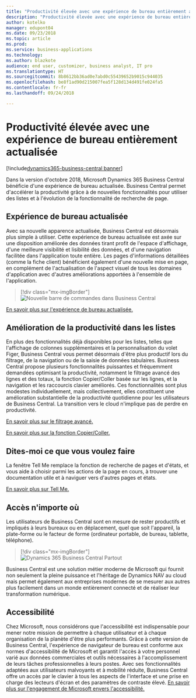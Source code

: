 ```yaml
---
title: "Productivité élevée avec une expérience de bureau entièrement actualisée"
description: "Productivité élevée avec une expérience de bureau entièrement actualisée."
author: kotelko
manager: edupont04
ms.date: 09/23/2018
ms.topic: article
ms.prod: 
ms.service: business-applications
ms.technology: 
ms.author: blazkote
audience: end user, customizer, business analyst, IT pro
ms.translationtype: HT
ms.sourcegitcommit: 8b8612bb36ad0e7abd0c55439652b9015c944035
ms.openlocfilehash: be8f1ad90d215007fea5f128d134d491fe024fa5
ms.contentlocale: fr-fr
ms.lasthandoff: 09/24/2018

---
```


# <a name="high-productivity-with-an-all-refreshed-desktop-experience"></a>Productivité élevée avec une expérience de bureau entièrement actualisée

[!include[dynamics365-business-central banner](../includes/dynamics365-business-central.md)]



Dans la version d'octobre 2018, Microsoft Dynamics 365 Business Central bénéficie d'une expérience de bureau actualisée. Business Central permet d'accélérer la productivité grâce à de nouvelles fonctionnalités pour utiliser des listes et à l'évolution de la fonctionnalité de recherche de page.

## <a name="refreshed-desktop-experience"></a>Expérience de bureau actualisée
Avec sa nouvelle apparence actualisée, Business Central est désormais plus simple à utiliser. Cette expérience de bureau actualisée est axée sur une disposition améliorée des données tirant profit de l'espace d'affichage, d'une meilleure visibilité et lisibilité des données, et d'une navigation facilitée dans l'application toute entière. Les pages d'informations détaillées (comme la fiche client) bénéficient également d'une nouvelle mise en page, en complément de l'actualisation de l'aspect visuel de tous les domaines d'application avec d'autres améliorations apportées à l'ensemble de l'application.

> [!div class="mx-imgBorder"]
> ![Nouvelle barre de commandes dans Business Central](media/commanding.png "Nouvelle barre de commandes dans Business Central")

[En savoir plus sur l'expérience de bureau actualisée.](refreshed-ux.md)

## <a name="improved-productivity-in-lists"></a>Amélioration de la productivité dans les listes
En plus des fonctionnalités déjà disponibles pour les listes, telles que l'affichage de colonnes supplémentaires et la personnalisation du volet Figer, Business Central vous permet désormais d'être plus productif lors du filtrage, de la navigation ou de la saisie de données tabulaires. Business Central propose plusieurs fonctionnalités puissantes et fréquemment demandées optimisant la productivité, notamment le filtrage avancé des lignes et des totaux, la fonction Copier/Coller basée sur les lignes, et la navigation et les raccourcis clavier améliorés. Ces fonctionnalités sont plus modestes individuellement, mais collectivement, elles constituent une amélioration substantielle de la productivité quotidienne pour les utilisateurs de Business Central. La transition vers le cloud n'implique pas de perdre en productivité.

[En savoir plus sur le filtrage avancé.](advanced-filtering.md)

[En savoir plus sur la fonction Copier/Coller.](grid-and-copy-paste.md)

## <a name="tell-me-what-you-want-to-do"></a>Dites-moi ce que vous voulez faire
La fenêtre Tell Me remplace la fonction de recherche de pages et d'états, et vous aide à choisir parmi les actions de la page en cours, à trouver une documentation utile et à naviguer vers d'autres pages et états.

[En savoir plus sur Tell Me.](improvements-to-search.md)

## <a name="access-from-anywhere"></a>Accès n'importe où
Les utilisateurs de Business Central sont en mesure de rester productifs et impliqués à leurs bureaux ou en déplacement, quel que soit l'appareil, la plate-forme ou le facteur de forme (ordinateur portable, de bureau, tablette, téléphone).

> [!div class="mx-imgBorder"]
> ![Dynamics 365 Business Central Partout](media/bc-apps2.png "Les utilisateurs de Business Central peuvent rester productifs qu'ils utilisent un ordinateur de bureau, un téléphone ou une tablette")

Business Central est une solution métier moderne de Microsoft qui fournit non seulement la pleine puissance et l'héritage de Dynamics NAV au cloud mais permet également aux entreprises modernes de se mesurer aux autres plus facilement dans un monde entièrement connecté et de réaliser leur transformation numérique.

## <a name="accessibility"></a>Accessibilité
Chez Microsoft, nous considérons que l'accessibilité est indispensable pour mener notre mission de permettre à chaque utilisateur et à chaque organisation de la planète d'être plus performants. Grâce à cette version de Business Central, l'expérience de navigateur de bureau est conforme aux normes d'accessibilité de Microsoft et garantit l'accès à votre personnel varié aux données commerciales et outils nécessaires à l'accomplissement de leurs tâches professionnelles à leurs postes.
Avec ses fonctionnalités adaptées aux utilisateurs malvoyants et à mobilité réduite, Business Central offre un accès par le clavier à tous les aspects de l'interface et une prise en charge des lecteurs d'écran et des paramètres de contraste élevé.
[En savoir plus sur l'engagement de Microsoft envers l'accessibilité.](https://aka.ms/microsoftaccessibility)

